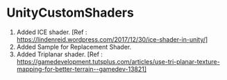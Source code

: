 # UnityCustomShaders
1. Added ICE shader. [Ref : https://lindenreid.wordpress.com/2017/12/30/ice-shader-in-unity/]
2. Added Sample for Replacement Shader.
3. Added Triplanar shader. [Ref : https://gamedevelopment.tutsplus.com/articles/use-tri-planar-texture-mapping-for-better-terrain--gamedev-13821]
